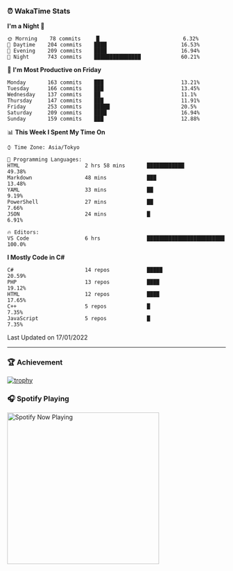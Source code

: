 ### ⏰ WakaTime Stats


<!--START_SECTION:waka-->
**I'm a Night 🦉** 

```text
🌞 Morning    78 commits     █                           6.32% 
🌆 Daytime    204 commits    ████                        16.53% 
🌃 Evening    209 commits    ████                        16.94% 
🌙 Night      743 commits    ███████████████             60.21%

```
📅 **I'm Most Productive on Friday** 

```text
Monday       163 commits    ███                         13.21% 
Tuesday      166 commits    ███                         13.45% 
Wednesday    137 commits    ██                          11.1% 
Thursday     147 commits    ███                         11.91% 
Friday       253 commits    █████                       20.5% 
Saturday     209 commits    ████                        16.94% 
Sunday       159 commits    ███                         12.88%

```


📊 **This Week I Spent My Time On** 

```text
⌚︎ Time Zone: Asia/Tokyo

💬 Programming Languages: 
HTML                     2 hrs 58 mins       ████████████                49.38% 
Markdown                 48 mins             ███                         13.48% 
YAML                     33 mins             ██                          9.19% 
PowerShell               27 mins             ██                          7.66% 
JSON                     24 mins             █                           6.91%

🔥 Editors: 
VS Code                  6 hrs               █████████████████████████   100.0%

```

**I Mostly Code in C#** 

```text
C#                       14 repos            █████                       20.59% 
PHP                      13 repos            ████                        19.12% 
HTML                     12 repos            ████                        17.65% 
C++                      5 repos             █                           7.35% 
JavaScript               5 repos             █                           7.35%

```



 Last Updated on 17/01/2022
<!--END_SECTION:waka-->

---

### 🏆 Achievement

[![trophy](https://github-profile-trophy.vercel.app/?username=Slime-hatena&theme=flat&no-bg=true&no-frame=true&column=8)](https://github.com/ryo-ma/github-profile-trophy)

### 🎧 Spotify Playing

[<img src="https://spotify-now-playing-slime-hatena.vercel.app/api/spotify-playing" alt="Spotify Now Playing" width="350" />](https://open.spotify.com/user/slime_hatena)

<!--
**Slime-hatena/Slime-hatena** is a ✨ _special_ ✨ repository because its `README.md` (this file) appears on your GitHub profile.

Here are some ideas to get you started:

- 🔭 I’m currently working on ...
- 🌱 I’m currently learning ...
- 👯 I’m looking to collaborate on ...
- 🤔 I’m looking for help with ...
- 💬 Ask me about ...
- 📫 How to reach me: ...
- 😄 Pronouns: ...
- ⚡ Fun fact: ...
-->

